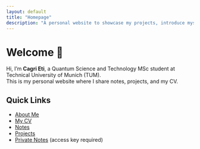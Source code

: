 ```yaml
---
layout: default
title: "Homepage"
description: "A personal website to showcase my projects, introduce myself and let people contact me more orderly than social media."
---
```


# Welcome 👋

Hi, I’m **Cagri Eti**, a Quantum Science and Technology MSc student at Technical University of Munich (TUM).  
This is my personal website where I share notes, projects, and my CV.

## Quick Links
- [About Me](about.md)
- [My CV](cv.md)
- [Notes](notes.md)
- [Projects](projects.md)
- [Private Notes](privatenotes.md) (access key required)
